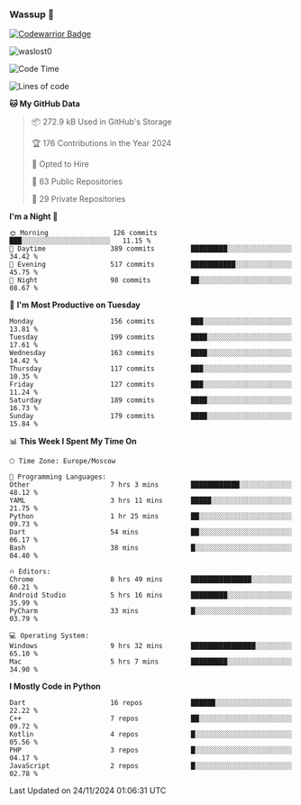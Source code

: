 ### Wassup 👋

[![Codewarrior Badge](https://www.codewars.com/users/waslost/badges/small)](https://www.codewars.com/users/waslost)

<p align="left"> <img src="https://komarev.com/ghpvc/?username=waslost0" alt="waslost0" /></p>

<!--START_SECTION:waka-->
![Code Time](http://img.shields.io/badge/Code%20Time-5%2C072%20hrs%2022%20mins-blue)

![Lines of code](https://img.shields.io/badge/From%20Hello%20World%20I%27ve%20Written-1.5%20million%20lines%20of%20code-blue)

**🐱 My GitHub Data** 

> 📦 272.9 kB Used in GitHub's Storage 
 > 
> 🏆 176 Contributions in the Year 2024
 > 
> 💼 Opted to Hire
 > 
> 📜 63 Public Repositories 
 > 
> 🔑 29 Private Repositories 
 > 
**I'm a Night 🦉** 

```text
🌞 Morning                126 commits         ███░░░░░░░░░░░░░░░░░░░░░░   11.15 % 
🌆 Daytime                389 commits         █████████░░░░░░░░░░░░░░░░   34.42 % 
🌃 Evening                517 commits         ███████████░░░░░░░░░░░░░░   45.75 % 
🌙 Night                  98 commits          ██░░░░░░░░░░░░░░░░░░░░░░░   08.67 % 
```
📅 **I'm Most Productive on Tuesday** 

```text
Monday                   156 commits         ███░░░░░░░░░░░░░░░░░░░░░░   13.81 % 
Tuesday                  199 commits         ████░░░░░░░░░░░░░░░░░░░░░   17.61 % 
Wednesday                163 commits         ████░░░░░░░░░░░░░░░░░░░░░   14.42 % 
Thursday                 117 commits         ███░░░░░░░░░░░░░░░░░░░░░░   10.35 % 
Friday                   127 commits         ███░░░░░░░░░░░░░░░░░░░░░░   11.24 % 
Saturday                 189 commits         ████░░░░░░░░░░░░░░░░░░░░░   16.73 % 
Sunday                   179 commits         ████░░░░░░░░░░░░░░░░░░░░░   15.84 % 
```


📊 **This Week I Spent My Time On** 

```text
🕑︎ Time Zone: Europe/Moscow

💬 Programming Languages: 
Other                    7 hrs 3 mins        ████████████░░░░░░░░░░░░░   48.12 % 
YAML                     3 hrs 11 mins       █████░░░░░░░░░░░░░░░░░░░░   21.75 % 
Python                   1 hr 25 mins        ██░░░░░░░░░░░░░░░░░░░░░░░   09.73 % 
Dart                     54 mins             ██░░░░░░░░░░░░░░░░░░░░░░░   06.17 % 
Bash                     38 mins             █░░░░░░░░░░░░░░░░░░░░░░░░   04.40 % 

🔥 Editors: 
Chrome                   8 hrs 49 mins       ███████████████░░░░░░░░░░   60.21 % 
Android Studio           5 hrs 16 mins       █████████░░░░░░░░░░░░░░░░   35.99 % 
PyCharm                  33 mins             █░░░░░░░░░░░░░░░░░░░░░░░░   03.79 % 

💻 Operating System: 
Windows                  9 hrs 32 mins       ████████████████░░░░░░░░░   65.10 % 
Mac                      5 hrs 7 mins        █████████░░░░░░░░░░░░░░░░   34.90 % 
```

**I Mostly Code in Python** 

```text
Dart                     16 repos            ██████░░░░░░░░░░░░░░░░░░░   22.22 % 
C++                      7 repos             ██░░░░░░░░░░░░░░░░░░░░░░░   09.72 % 
Kotlin                   4 repos             █░░░░░░░░░░░░░░░░░░░░░░░░   05.56 % 
PHP                      3 repos             █░░░░░░░░░░░░░░░░░░░░░░░░   04.17 % 
JavaScript               2 repos             █░░░░░░░░░░░░░░░░░░░░░░░░   02.78 % 
```




 Last Updated on 24/11/2024 01:06:31 UTC
<!--END_SECTION:waka-->

